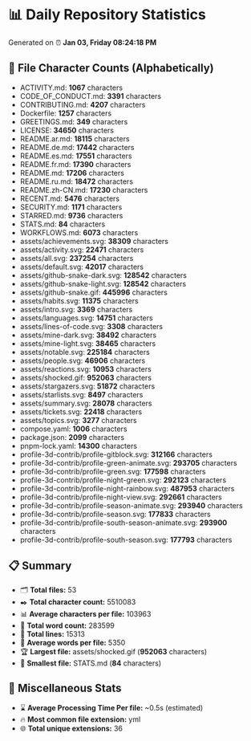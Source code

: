 # 📊 Daily Repository Statistics
Generated on ⏰ **Jan 03, Friday 08:24:18 PM**

## 📂 File Character Counts (Alphabetically)
- ACTIVITY.md: **1067** characters
- CODE_OF_CONDUCT.md: **3391** characters
- CONTRIBUTING.md: **4207** characters
- Dockerfile: **1257** characters
- GREETINGS.md: **349** characters
- LICENSE: **34650** characters
- README.ar.md: **18115** characters
- README.de.md: **17442** characters
- README.es.md: **17551** characters
- README.fr.md: **17390** characters
- README.md: **17206** characters
- README.ru.md: **18472** characters
- README.zh-CN.md: **17230** characters
- RECENT.md: **5476** characters
- SECURITY.md: **1171** characters
- STARRED.md: **9736** characters
- STATS.md: **84** characters
- WORKFLOWS.md: **6073** characters
- assets/achievements.svg: **38309** characters
- assets/activity.svg: **22471** characters
- assets/all.svg: **237254** characters
- assets/default.svg: **42017** characters
- assets/github-snake-dark.svg: **128542** characters
- assets/github-snake-light.svg: **128542** characters
- assets/github-snake.gif: **445996** characters
- assets/habits.svg: **11375** characters
- assets/intro.svg: **3369** characters
- assets/languages.svg: **14751** characters
- assets/lines-of-code.svg: **3308** characters
- assets/mine-dark.svg: **38492** characters
- assets/mine-light.svg: **38465** characters
- assets/notable.svg: **225184** characters
- assets/people.svg: **46906** characters
- assets/reactions.svg: **10953** characters
- assets/shocked.gif: **952063** characters
- assets/stargazers.svg: **51872** characters
- assets/starlists.svg: **8497** characters
- assets/summary.svg: **28078** characters
- assets/tickets.svg: **22418** characters
- assets/topics.svg: **3277** characters
- compose.yaml: **1006** characters
- package.json: **2099** characters
- pnpm-lock.yaml: **14300** characters
- profile-3d-contrib/profile-gitblock.svg: **312166** characters
- profile-3d-contrib/profile-green-animate.svg: **293705** characters
- profile-3d-contrib/profile-green.svg: **177598** characters
- profile-3d-contrib/profile-night-green.svg: **292123** characters
- profile-3d-contrib/profile-night-rainbow.svg: **487953** characters
- profile-3d-contrib/profile-night-view.svg: **292661** characters
- profile-3d-contrib/profile-season-animate.svg: **293940** characters
- profile-3d-contrib/profile-season.svg: **177833** characters
- profile-3d-contrib/profile-south-season-animate.svg: **293900** characters
- profile-3d-contrib/profile-south-season.svg: **177793** characters

## 📋 Summary
- 🗂️ **Total files:** 53
- ✒️ **Total character count:** 5510083
- 📊 **Average characters per file:** 103963
- 📝 **Total word count:** 283599
- 🧾 **Total lines:** 15313
- 📐 **Average words per file:** 5350
- 🏆 **Largest file:** assets/shocked.gif (**952063** characters)
- 🥉 **Smallest file:** STATS.md (**84** characters)

## 🌟 Miscellaneous Stats
- ⌛ **Average Processing Time Per file:** ~0.5s (estimated)
- 🔥 **Most common file extension:** yml
- 🌐 **Total unique extensions:** 36

